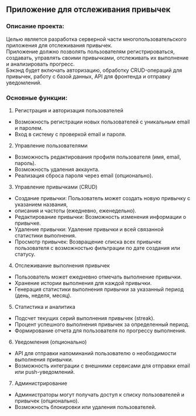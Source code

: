 ## Приложение для отслеживания привычек  

### Описание проекта:  
Целью является разработка серверной части многопользовательского приложения для отслеживания привычек.  
Приложение должно позволять пользователям регистрироваться, создавать, управлять своими привычками, 
отслеживать их выполнение и анализировать прогресс.   
Бэкэнд будет включать авторизацию, обработку CRUD-операций для привычек, работу с базой данных, 
API для фронтенда и отправку уведомлений.  

### Основные функции:  
1. Регистрация и авторизация пользователей  
* Возможность регистрации новых пользователей с уникальным email и паролем.  
* Вход в систему с проверкой email и пароля.  

2. Управление пользователями  
* Возможность редактирования профиля пользователя (имя, email, пароль).  
* Возможность удаления аккаунта.  
* Реализация сброса пароля через email (опционально).  

3. Управление привычками (CRUD)  
* Создание привычки: Пользователь может создать новую привычку с указанием названия,
* описания и частоты (ежедневно, еженедельно).  
* Редактирование привычки: Возможность изменения информации о привычке.  
* Удаление привычки: Удаление привычки и всей связанной статистики выполнения.  
* Просмотр привычек: Возвращение списка всех привычек пользователя с возможностью 
фильтрации по дате создания или статусу.  

4. Отслеживание выполнения привычек  
* Пользователь может ежедневно отмечать выполнение привычки.  
* Хранение истории выполнения для каждой привычки.  
* Генерация статистики выполнения привычки за указанный период (день, неделя, месяц).  

5. Статистика и аналитика  
* Подсчет текущих серий выполнения привычек (streak).  
* Процент успешного выполнения привычек за определенный период.  
* Формирование отчета для пользователя по прогрессу выполнения.  

6. Уведомления (опционально)  
* API для отправки напоминаний пользователю о необходимости выполнения привычки.  
* Возможность интеграции с внешними сервисами для отправки email или push-уведомлений.  

7. Администрирование  
* Администраторы могут получать доступ к списку пользователей и привычек (опционально).  
* Возможность блокировки или удаления пользователей.  
